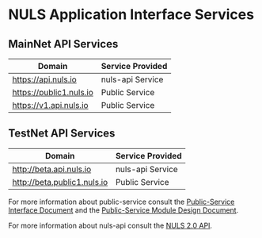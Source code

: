 # NULS Application Interface Services

##  MainNet API Services

| Domain        | Service Provided  | 
| ----------- | ---------------------------- | 
| https://api.nuls.io  | nuls-api Service  |  
| https://public1.nuls.io | Public Service  | 
| https://v1.api.nuls.io  | Public Service  | 

##  TestNet API Services

| Domain        | Service Provided  | 
| ----------- | ---------------------------- | 
| http://beta.api.nuls.io  | nuls-api Service  |  
| http://beta.public1.nuls.io | Public Service  | 



For more information about public-service consult the [Public-Service Interface Document](https://docs.nuls.io/Docs/i_public_service.html#introduction) and the [Public-Service Module Design Document](https://docs.nuls.io/Docs/d_public_service.html).

For more information about nuls-api consult the [NULS 2.0 API](https://github.com/nuls-io/devsite/blob/master/docs/Docs/sdkProvider.md).
